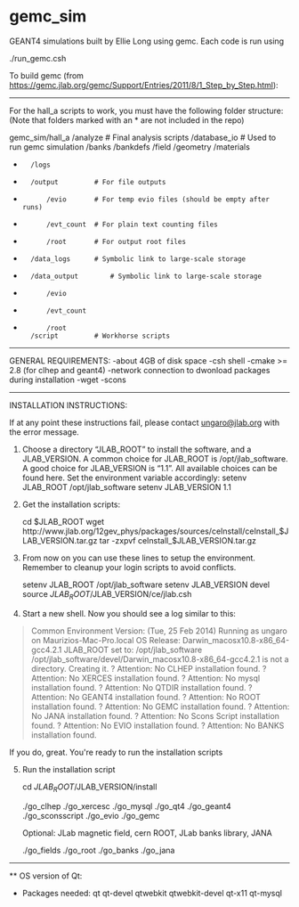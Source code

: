 gemc_sim
========

GEANT4 simulations built by Ellie Long using gemc. Each code is run using 

./run_gemc.csh

To build gemc (from https://gemc.jlab.org/gemc/Support/Entries/2011/8/1_Step_by_Step.html):

--------------------------------------------------------------------------

For the hall_a scripts to work, you must have the following folder structure:
(Note that folders marked with an * are not included in the repo)

gemc_sim/hall_a
		/analyze		# Final analysis scripts
		/database_io		# Used to run gemc simulation
			/banks
				/bankdefs
			/field
			/geometry
			/materials
*		/logs
*		/output			# For file outputs
*			/evio		# For temp evio files (should be empty after runs)
*			/evt_count	# For plain text counting files
*			/root		# For output root files
*		/data_logs		# Symbolic link to large-scale storage
*		/data_output		# Symbolic link to large-scale storage
*			/evio
*			/evt_count
*			/root
		/script			# Workhorse scripts


--------------------------------------------------------------------------
GENERAL REQUIREMENTS:
    -about 4GB of disk space
    -csh shell
    -cmake >= 2.8 (for clhep and geant4)
    -network connection to dwonload packages during installation
    -wget
    -scons

--------------------------------------------------------------------------
INSTALLATION INSTRUCTIONS:

If at any point these instructions fail, please contact ungaro@jlab.org with the error message.

1) Choose a directory “JLAB_ROOT” to install the software, and a JLAB_VERSION.
    A common choice for JLAB_ROOT is /opt/jlab_software.
    A good choice for JLAB_VERSION is “1.1”. All available choices can be found here.
    Set the environment variable accordingly:
    setenv JLAB_ROOT /opt/jlab_software
    setenv JLAB_VERSION 1.1

2) Get the installation scripts:
   
   cd $JLAB_ROOT
   wget http://www.jlab.org/12gev_phys/packages/sources/ceInstall/ceInstall_$JLAB_VERSION.tar.gz
   tar -zxpvf ceInstall_$JLAB_VERSION.tar.gz

3) From now on you can use these lines to setup the environment. Remember to cleanup your login scripts to avoid conflicts.

   setenv JLAB_ROOT /opt/jlab_software
   setenv JLAB_VERSION devel
   source $JLAB_ROOT/$JLAB_VERSION/ce/jlab.csh

4) Start a new shell. Now you should see a log similar to this:
  > Common Environment Version: <devel>  (Tue, 25 Feb 2014)
  > Running as ungaro on Maurizios-Mac-Pro.local
  > OS Release:    Darwin_macosx10.8-x86_64-gcc4.2.1
  > JLAB_ROOT set to:     /opt/jlab_software
  > /opt/jlab_software/devel/Darwin_macosx10.8-x86_64-gcc4.2.1 is not a directory. Creating it.
  ? Attention: No CLHEP installation found.
  ? Attention: No XERCES installation found.
  ? Attention: No mysql installation found.
  ? Attention: No QTDIR installation found.
  ? Attention: No GEANT4 installation found.
  ? Attention: No ROOT installation found.
  ? Attention: No GEMC installation found.
  ? Attention: No JANA installation found.
  ? Attention: No Scons Script installation found.
  ? Attention: No EVIO installation found.
  ? Attention: No BANKS installation found.

If you do, great. You're ready to run the installation scripts

5) Run the installation script

    cd $JLAB_ROOT/$JLAB_VERSION/install
  
    ./go_clhep
    ./go_xercesc
    ./go_mysql
    ./go_qt4
    ./go_geant4
    ./go_sconsscript
    ./go_evio
    ./go_gemc
   
    Optional: JLab magnetic field, cern ROOT, JLab banks library, JANA

    ./go_fields
    ./go_root
    ./go_banks
    ./go_jana

-------------------------------------------------

** OS version of Qt:
- Packages needed: qt qt-devel qtwebkit qtwebkit-devel qt-x11 qt-mysql









